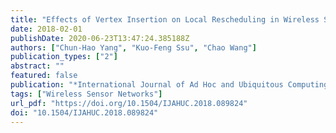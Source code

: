 ```yaml
---
title: "Effects of Vertex Insertion on Local Rescheduling in Wireless Sensor Networks"
date: 2018-02-01
publishDate: 2020-06-23T13:47:24.385188Z
authors: ["Chun-Hao Yang", "Kuo-Feng Ssu", "Chao Wang"]
publication_types: ["2"]
abstract: ""
featured: false
publication: "*International Journal of Ad Hoc and Ubiquitous Computing (IJAHUC)*"
tags: ["Wireless Sensor Networks"]
url_pdf: "https://doi.org/10.1504/IJAHUC.2018.089824"
doi: "10.1504/IJAHUC.2018.089824"
---
```


